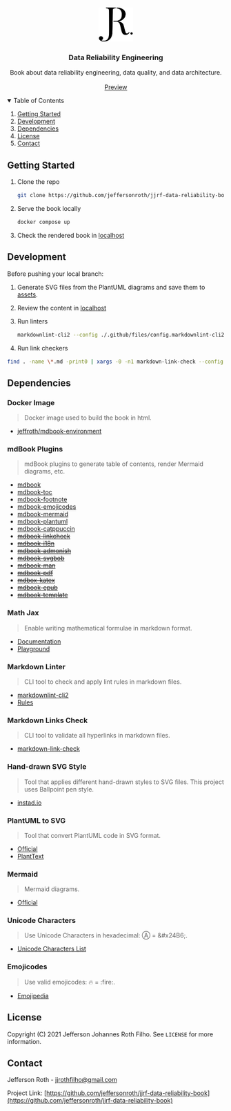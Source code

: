 <!-- PROJECT LOGO -->
<br />
<p align="center">
  <a href="https://github.com/jeffersonroth/jjrf-data-reliability-book">
    <img src="src/assets/images/logo.svg" alt="Logo" width="80" height="80">
  </a>

  <h3 align="center">Data Reliability Engineering</h3>

  <p align="center">
    Book about data reliability engineering, data quality, and data architecture.
    <br />
    <br />
    <a href="https://jeffersonroth.github.io/jjrf-data-reliability-book/">Preview</a>
  </p>
</p>

<!-- TABLE OF CONTENTS -->
<details open="open">
  <summary>Table of Contents</summary>
  <ol>
    <li><a href="#getting-started">Getting Started</a></li>
    <li><a href="#development">Development</a></li>
    <li><a href="#dependencies">Dependencies</a></li>
    <li><a href="#license">License</a></li>
    <li><a href="#contact">Contact</a></li>
  </ol>
</details>

<!-- GETTING STARTED -->

## Getting Started

1. Clone the repo

   ```sh
   git clone https://github.com/jeffersonroth/jjrf-data-reliability-book.git
   ```

2. Serve the book locally

   ```sh
   docker compose up
   ```

3. Check the rendered book in [localhost](localhost:3001)

<!-- DEVELOPMENT -->

## Development

Before pushing your local branch:

1. Generate SVG files from the PlantUML diagrams and save them to [assets](./src/assets/).

2. Review the content in [localhost](localhost:3000)

3. Run linters

   ```sh
   markdownlint-cli2 --config ./.github/files/config.markdownlint-cli2.jsonc --fix > mdlint
   ```

4. Run link checkers

  ```sh
  find . -name \*.md -print0 | xargs -0 -n1 markdown-link-check --config ./.github/files/markdown.links.config.json > mdlink
  ```

<!-- DEPENDENCIES -->

## Dependencies

### Docker Image
>
> Docker image used to build the book in html.

* [jeffroth/mdbook-environment](https://hub.docker.com/r/jeffroth/mdbook-environment)

### mdBook Plugins
>
> mdBook plugins to generate table of contents, render Mermaid diagrams, etc.

* [mdbook](https://crates.io/crates/mdbook)
* [mdbook-toc](https://crates.io/crates/mdbook-toc)
* [mdbook-footnote](https://crates.io/crates/mdbook-footnote)
* [mdbook-emojicodes](https://crates.io/crates/mdbook-emojicodes)
* [mdbook-mermaid](https://crates.io/crates/mdbook-mermaid)
* [mdbook-plantuml](https://crates.io/crates/mdbook-plantuml)
* [mdbook-catppuccin](https://crates.io/crates/mdbook-catppuccin)
* [~~mdbook-linkcheck~~](https://crates.io/crates/mdbook-linkcheck)
* [~~mdbook-i18n~~](https://crates.io/crates/mdbook-i18n)
* [~~mdbook-admonish~~](https://crates.io/crates/mdbook-admonish)
* [~~mdbook-svgbob~~](https://crates.io/crates/mdbook-svgbob)
* [~~mdbook-man~~](https://crates.io/crates/mdbook-man)
* [~~mdbook-pdf~~](https://crates.io/crates/mdbook-pdf)
* [~~mdbox-katex~~](https://crates.io/crates/mdbook-katex)
* [~~mdbook-epub~~](https://crates.io/crates/mdbook-epub)
* [~~mdbook-template~~](https://crates.io/crates/mdbook-template)

### Math Jax
>
> Enable writing mathematical formulae in markdown format.

* [Documentation](https://bearnok.com/grva/en/knowledge/software/mathjax)
* [Playground](https://www.mdraft.net/)

### Markdown Linter
>
> CLI tool to check and apply lint rules in markdown files.

* [markdownlint-cli2](https://github.com/DavidAnson/markdownlint-cli2)
* [Rules](https://github.com/DavidAnson/markdownlint)

### Markdown Links Check
>
> CLI tool to validate all hyperlinks in markdown files.

* [markdown-link-check](https://github.com/tcort/markdown-link-check)

### Hand-drawn SVG Style
>
> Tool that applies different hand-drawn styles to SVG files. This project uses Ballpoint pen style.

* [instad.io](https://go.instad.io/)

### PlantUML to SVG
>
> Tool that convert PlantUML code in SVG format.

* [Official](https://www.plantuml.com/plantuml)
* [PlantText](https://www.planttext.com/)

### Mermaid
>
> Mermaid diagrams.

* [Official](https://mermaid.live/)

### Unicode Characters
>
> Use Unicode Characters in hexadecimal: &#x24B6; = \&#x24B6;.

* [Unicode Characters List](https://en.wikipedia.org/wiki/List_of_Unicode_characters)

### Emojicodes
>
> Use valid emojicodes: :fire: = :fire\:.

* [Emojipedia](https://emojipedia.org/)

<!-- LICENSE -->

## License

Copyright (C) 2021 Jefferson Johannes Roth Filho. See `LICENSE` for more information.

<!-- CONTACT -->

## Contact

Jefferson Roth - <jjrothfilho@gmail.com>

Project Link: [https://github.com/jeffersonroth/jjrf-data-reliability-book](https://github.com/jeffersonroth/jjrf-data-reliability-book)
